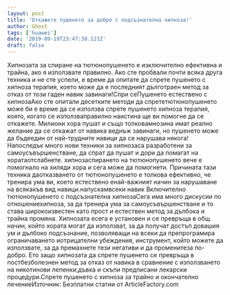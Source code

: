 ```yaml
---
layout: post
title: 'Откажете пушенето за добро с подсъзнателна хипноза!'
author: Ghost
tags: ['huawei']
date: '2019-09-19T23:47:38.121Z'
draft: false
---
```


Хипнозата за спиране на тютюнопушенето е изключително ефективна и трайна, ако я използвате правилно. Ако сте пробвали почти всяка друга техника и не сте успели, е време да опитате да спрете пушенето с хипноза терапия, което може да е последният дълготраен метод за отказ от този гаден навик завинаги!Спри сеПушенето естествено с хипнозаАко сте опитали десетките методи да спрететютюнопушенето може би е време да се използва спрете пушенето хипноза терапия, която, когато се използваправилно наистина ще ви помогне да се откажете. Милиони хора пушат и също толковамнозина имат реално желание да се откажат от навика веднъж завинаги, но пушенето може да бъдеедин от най-трудните навици да се нарушава някога! Напоследък много нови техники за хипнозаса разработени за самоусъвършенстване, да спрат да пушат и дори да помагат на хоратаотслабнете. хипнозаспирането на тютюнопушенето вече е помогнало на хиляди хора и сега може да помогнети. Причината тази техника даотказването от тютюнопушенето е толкова ефективно, че тренира ума ви, което естествено енай-важният начин за нарушаване на всякакъв вид навици.напускамвсеки навик Включително тютюнопушенето с подсъзнателна хипнозаСега има много дискусии по отношениехипноза, за да тренира ума за самоусъвършенстване и то става широкоизвестен като прост и естествен метод за дълбока и трайна промяна. Хипнозата есега е установен и се превръща в общ начин, който хората могат да използват, за да получат достъп довашия ум и дълбоко подсъзнание, позволяващи на всеки да препрограмира ограничаването иотрицателни убеждения, инструмент, който можете да използвате, за да премахнете тези негативи и да променитеза по-добро. Ето защо хипнозата да спрете пушенето се превръща в постбезболезнен метод за отказ от навика в сравнение с използването на никотинови лепенки,дъвка и скъпи предписани лекарски процедури.Спрете пушенето с хипноза за трайно и окончателно лечениеИзточник: Безплатни статии от ArticleFactory.com
